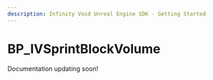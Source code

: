 ```yaml
---
description: Infinity Void Unreal Engine SDK - Getting Started
---
```


# BP\_IVSprintBlockVolume

Documentation updating soon!
